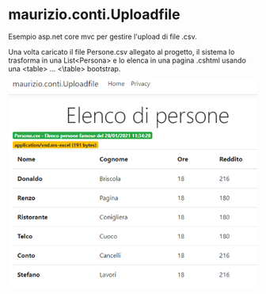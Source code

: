# maurizio.conti.Uploadfile
Esempio asp.net core mvc per gestire l'upload di file .csv.

Una volta caricato il file Persone.csv allegato al progetto, il sistema lo trasforma in una List\<Persona\> e lo elenca in una pagina .cshtml usando una \<table\> ... \<\\table\> bootstrap.

![Esempio](wwwroot/images/Elenco.png "Esempio")
